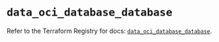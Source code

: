 # `data_oci_database_database`

Refer to the Terraform Registry for docs: [`data_oci_database_database`](https://registry.terraform.io/providers/oracle/oci/7.19.0/docs/data-sources/database_database).
